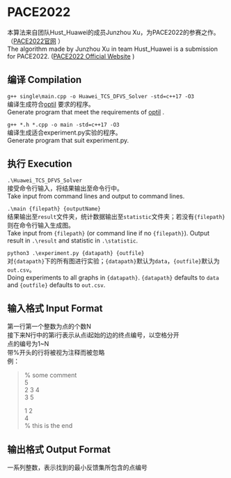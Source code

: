 # PACE2022
本算法来自团队Hust_Huawei的成员Junzhou Xu，为PACE2022的参赛之作。（[PACE2022官网](https://pacechallenge.org/2022/) ）  
The algorithm made by Junzhou Xu in team Hust_Huawei is a submission for PACE2022. ([PACE2022 Official Website](https://pacechallenge.org/2022/) )  
  
## 编译 Compilation
``g++ single\main.cpp -o Huawei_TCS_DFVS_Solver -std=c++17 -O3``  
编译生成符合[optil](https://www.optil.io/optilion/problem/3198) 要求的程序。  
Generate program that meet the requirements of [optil](https://www.optil.io/optilion/problem/3198) .  
  
``g++ *.h *.cpp -o main -std=c++17 -O3``  
编译生成适合experiment.py实验的程序。  
Generate program that suit experiment.py.  
  
## 执行 Execution
``.\Huawei_TCS_DFVS_Solver``  
接受命令行输入，将结果输出至命令行中。  
Take input from command lines and output to command lines.  
  
``.\main {filepath} {outputName}``  
结果输出至`result`文件夹，统计数据输出至`statistic`文件夹；若没有`{filepath}`则在命令行输入生成图。  
Take input from `{filepath}` (or command line if no `{filepath}`). Output result in `.\result` and statistic in `.\statistic`.  
  
``python3 .\experiment.py {datapath} {outfile}``  
对`{datapath}`下的所有图进行实验；`{datapath}`默认为`data`，`{outfile}`默认为`out.csv`。  
Doing experiments to all graphs in `{datapath}`. `{datapath}` defaults to `data` and `{outfile}` defaults to `out.csv`.  
  
## 输入格式 Input Format
第一行第一个整数为点的个数N  
接下来N行中的第i行表示从点i起始的边的终点编号，以空格分开  
点的编号为1~N  
带%开头的行将被视为注释而被忽略  
例：
> % some comment  
> 5  
> 2 3 4  
> 3 5  
>   
> 1 2  
> 4  
> % this is the end  
  
## 输出格式 Output Format
一系列整数，表示找到的最小反馈集所包含的点编号
